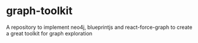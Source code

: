 # graph-toolkit
A repository to implement neo4j, blueprintjs and react-force-graph to create a great toolkit for graph exploration
